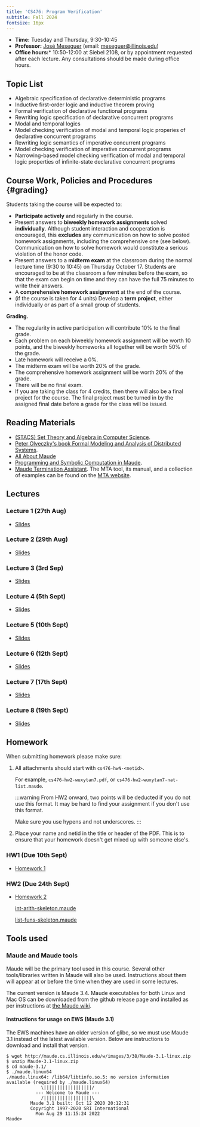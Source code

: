 ```yaml
---
title: 'CS476: Program Verification'
subtitle: Fall 2024
fontsize: 16px
---
```


-  **Time:** Tuesday and Thursday, 9:30-10:45
-  **Professor:** [José Meseguer](http://formal.cs.illinois.edu/meseguer/)
   (email: <meseguer@illinois.edu>)
-  **Office hours:***  10:50-12:00 at Siebel 2108, or by
   appointment requested after each lecture.  Any consultations should be
   made during office hours.



Topic List
----------

-   Algebraic specification of declarative deterministic programs
-   Inductive first-order logic and inductive theorem proving
-   Formal verification of declarative functional programs
-   Rewriting logic specification of declarative concurrent programs
-   Modal and temporal logics
-   Model checking verification of modal and temporal logic properies
     of declarative concurrent programs
-   Rewriting logic semantics of imperative concurrent programs
-   Model checking verification of imperative concurrent programs
-   Narrowing-based model checking verification of modal and temporal logic
     properties of infinite-state declarative concurrent programs


Course Work, Policies and Procedures {#grading}
------------------------------------

Students taking the course will be expected to:

-   **Participate actively** and regularly in the course.
-   Present answers to **biweekly homework assignments** solved
    **individually**. Although student interaction and cooperation is
    encouraged, this **excludes** any communication on how to solve
    posted homework assignments, including the comprehensive one (see below).
    Communication on how to solve homework would constitute a
    serious violation of the honor code.
-   Present answers to a **midterm exam** at the classroom during the normal 
     lecture time (9:30 to 10:45) on Thursday October 17.  Students are encouraged
     to be at the classroom a few minutes before the exam, so that the exam
     can begin on time and they can have the full 75 minutes to write their answers.
-   A **comprehensive homework assignment** at the end of the course.
-   (if the course is taken for 4 units) Develop a **term project**,
    either individually or as part of a small group of students.

**Grading.**

-   The regularity in active participation will contribute 10% to the final grade.
-   Each problem on each  biweekly homework assignment will be worth 10 points, and
    the biweekly homeworks all together will be worth 50% of the grade.
-   Late homework will receive a 0%.
-   The midterm exam will be worth 20% of the grade.
-   The comprehensive homework assignment will be worth 20% of the grade.
-   There will be no final exam.
-   If you are taking the class for 4 credits, then there will also be a final
    project for the course. The final project must be turned in by the assigned
    final date before a grade for the class will be issued.

Reading Materials
-----------------


-   [(STACS) Set Theory and Algebra in Computer Science].
-   [Peter Olveczky\'s book Formal Modeling and Analysis of Distributed
    Systems].
-   [All About Maude]
-   [Programming and Symbolic Computation in Maude].
-   [Maude Termination Assistant]. The MTA tool, its manual, and a collection of
    examples can be found on the [MTA website].

  [(STACS) Set Theory and Algebra in Computer Science]: readings/STACS.pdf
  [Peter Olveczky\'s book Formal Modeling and Analysis of Distributed Systems]:
    https://vufind.carli.illinois.edu/vf-uiu/Record/uiu_8560680
  [Maude Manual]: https://maude.cs.illinois.edu/w/images/e/e9/Maude34manual.pdf
  [All About Maude]: https://vufind.carli.illinois.edu/vf-uiu/Record/uiu_5675801
  [Programming and Symbolic Computation in Maude]: readings/maude-jlamp.pdf
  [Maude Termination Assistant]: readings/MTA.pdf
  [MTA website]: http://maude.cs.illinois.edu/tools/mta

Lectures
--------

### Lecture 1 (27th Aug)

* [Slides](lectures/pv1-slides.pdf)

### Lecture 2 (29th Aug)

* [Slides](lectures/pv2-slides.pdf)

### Lecture 3 (3rd Sep)

* [Slides](lectures/pv3-slides.pdf)

### Lecture 4 (5th Sept)

* [Slides](lectures/pv4-slides.pdf)

### Lecture 5 (10th Sept)

* [Slides](lectures/pv5-slides.pdf)

### Lecture 6 (12th Sept)

* [Slides](lectures/pv6-slides-24.pdf)

### Lecture 7 (17th Sept)

* [Slides](lectures/pv7-slides-24.pdf)

### Lecture 8 (19th Sept)

* [Slides](lectures/pv8-slides-24.pdf)


Homework
--------

When submitting homework please make sure:

1.  All attachments should start with `cs476-hwN-<netid>`.

    For example, `cs476-hw2-wuxytan7.pdf`, or `cs476-hw2-wuxytan7-nat-list.maude`.

    :::warning
    From HW2 onward, two points will be deducted if you do not use this format.
    It may be hard to find your assignment if you don't use this format.

    Make sure you use hypens and not underscores.
    :::

2.  Place your name and netid in the title or header of the PDF.
    This is to ensure that your homework doesn't get mixed up with someone else's.

### HW1 (Due 10th Sept)

* [Homework 1](homework/hw#1-24.pdf)

### HW2 (Due 24th Sept)

* [Homework 2](homework/hw#2-24.pdf)
 
  [int-arith-skeleton.maude](int-arith-skeleton.maude)

  [list-funs-skeleton.maude](list-funs-skeleton.maude)

Tools used
----------

### Maude and Maude tools

Maude will be the primary tool used in this course.  Several other
tools/libraries written in Maude will also be used.  Instructions
about them will appear at or before the time when they are
used in some lectures.

The current
version
is Maude 3.4.  Maude executables for both Linux and Mac OS  can
be downloaded from the github release page
and installed as per instructions at [the Maude wiki](https://maude.cs.illinois.edu/wiki/Maude_download_and_installation).

#### Instructions for usage on EWS (Maude 3.1)

The EWS machines have an older version of glibc, so we must use Maude 3.1
instead of the latest available version.
Below are instructions to download and install that version.

```
$ wget http://maude.cs.illinois.edu/w/images/3/38/Maude-3.1-linux.zip
$ unzip Maude-3.1-linux.zip
$ cd maude-3.1/
$ ./maude.linux64
./maude.linux64: /lib64/libtinfo.so.5: no version information available (required by ./maude.linux64)
             \||||||||||||||||||/
           --- Welcome to Maude ---
             /||||||||||||||||||\
         Maude 3.1 built: Oct 12 2020 20:12:31
         Copyright 1997-2020 SRI International
           Mon Aug 29 11:15:24 2022
Maude>
```

